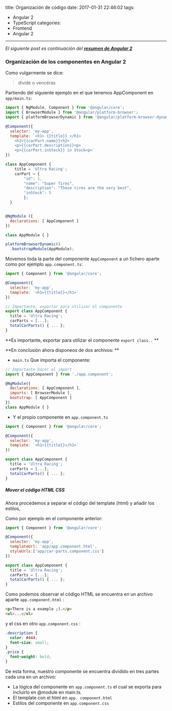 title: Organización de código
date: 2017-01-31 22:46:02
tags:
- Angular 2
- TypeScript
categories:
- Frontend
- Angular 2
---

*El siguiente post es continuación del **[resumen de Angular 2](/2017/01/30/angular2/)***

### Organización de los componentes en Angular 2

Como vulgarmente se dice:
>  divide o vencéras

Partiendo del siguiente ejemplo en el que tenemos AppComponent en `app/main.ts`:

```js
import { NgModule, Component } from '@angular/core';
import { BrowserModule } from '@angular/platform-browser';
import { platformBrowserDynamic } from '@angular/platform-browser-dynamic';

@Component({
  selector: 'my-app',
  template: `<h1> {{title}} </h1>
	<h2>{{carPart.name}}<h2>
	<p>{{carPart.description}}<p>
	<p>{{carPart.inStock}} in Stock<p>`
})

class AppComponent {
	title = 'Ultra Racing';
	carPart = {
		"id": 1,
		"name": "Super Tires",
		"description": "These tires are the very best",
		"inStock": 5
		};
  }


@NgModule ({
  declarations: [ AppComponent ]
})

class AppModule { }

platformBrowserDynamic()
  .bootstrapModule(AppModule);
```

Movemos toda la parte del componente `AppComponent` a un fichero aparte como por ejemplo `app.component.ts`:

```js
import { Component } from '@angular/core';

@Component({
  selector: 'my-app',
  template: `<h1>{{title}}</h1>`
})

// Importante, exportar para utilizar el componente
export class AppComponent {
  title = 'Ultra Racing';
  carParts = [...];
  totalCarParts() { ... };
}

```
**Es importante, exportar para utilizar el componente `export class..` **

**En conclusión ahora disponeos de dos archivos: **

* `main.ts` Que importa el componente:

```js
// Importante hacer el import
import { AppComponent } from './app.component';

@NgModule({
  declarations: [ AppComponent ],
  imports: [ BrowserModule ],
  bootstrap: [ AppComponent ]
})
class AppModule { }
```

*  Y el propio componente en `app.component.ts`

```js
import { Component } from '@angular/core';

@Component({
  selector: 'my-app',
  template: `<h1>{{title}}</h1>`
})

export class AppComponent {
  title = 'Ultra Racing';
  carParts = [...];
  totalCarParts() { ... };
}
```

##### Mover el código HTML CSS

Ahora procedemos a separar el código del template (html) y añadir los estilos,

Como por ejemplo en el componente anterior:

```js
import { Component } from '@angular/core';

@Component({
  selector: 'my-app',
  templateUrl: 'app/app.component.html',
  styleUrls:['app/car-parts.component.css']
})

export class AppComponent {
  title = 'Ultra Racing';
  carParts = [...];
  totalCarParts() { ... };
}
```

Como podemos observar el código HTML se encuentra en un archivo aparte `app.component.html` :

```html
<p>There is a example ;).</p>
<ul>...</ul>
```

y el css en otro `app.component.css` :

```css
.description {
  color: #444;
  font-size: small;
}
.price {
  font-weight: bold;
}

```

De esta forma, nuestro componente se encuentra dividido en tres partes cada  una en un archivo:

* La lógica del componente en `app.component.ts` el cual se exporta para incluirlo en @module en main.ts.
* El template con el html  en `app. component.html`
* Estilos del componente en `app.component.css`
